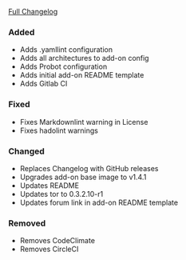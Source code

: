 [Full Changelog][changelog]

### Added

- Adds .yamllint configuration
- Adds all architectures to add-on config
- Adds Probot configuration
- Adds initial add-on README template
- Adds Gitlab CI

### Fixed

- Fixes Markdownlint warning in License
- Fixes hadolint warnings

### Changed

- Replaces Changelog with GitHub releases
- Upgrades add-on base image to v1.4.1
- Updates README
- Updates tor to 0.3.2.10-r1
- Updates forum link in add-on README template

### Removed

- Removes CodeClimate
- Removes CircleCI

[changelog]: https://github.com/hassio-addons/addon-tor/compare/v1.2.0...v1.3.0